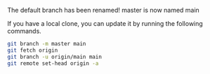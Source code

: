 The default branch has been renamed!
master is now named main

If you have a local clone, you can update it by running the following commands.

``` sh
git branch -m master main
git fetch origin
git branch -u origin/main main
git remote set-head origin -a
```
